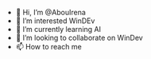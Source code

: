 - 👋 Hi, I’m @AbouIrena
- 👀 I’m interested WinDEv
- 🌱 I’m currently learning AI
- 💞️ I’m looking to collaborate on WinDev
- 📫 How to reach me 

<!---
AbouIrena/AbouIrena is a ✨ special ✨ repository because its `README.md` (this file) appears on your GitHub profile.
You can click the Preview link to take a look at your changes.
--->
